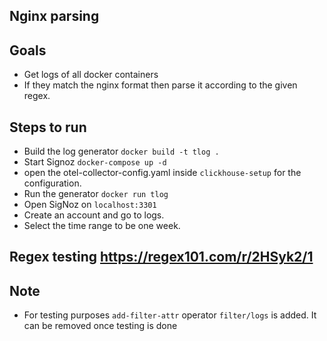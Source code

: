 ## Nginx parsing

## Goals
* Get logs of all docker containers
* If they match the nginx format then parse it according to the given regex.

## Steps to run
* Build the log generator `docker build -t tlog .`
* Start Signoz `docker-compose up -d`
* open the otel-collector-config.yaml inside `clickhouse-setup` for the configuration. 
* Run the generator `docker run tlog`
* Open SigNoz on `localhost:3301`
* Create an account and go to logs.
* Select the time range to be one week.
  
 ## Regex testing https://regex101.com/r/2HSyk2/1

## Note
* For testing purposes `add-filter-attr` operator `filter/logs` is added. It can be removed once testing is done
